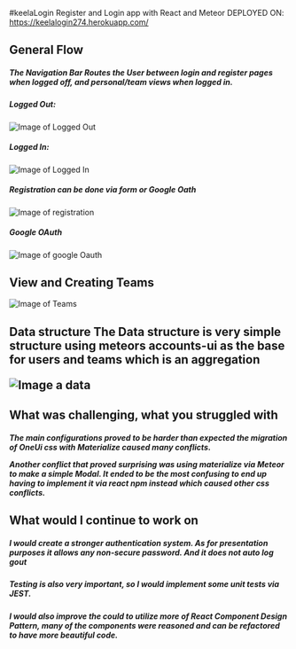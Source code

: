 #keelaLogin
Register and Login app with React and Meteor
DEPLOYED ON:
https://keelalogin274.herokuapp.com/

<h2> General Flow</h2>

<h5>The Navigation Bar Routes the User between login 
and register pages when logged off, and personal/team 
views when logged in.</h5>

<h5>Logged Out:</h5>

![Image of Logged Out](https://user-images.githubusercontent.com/22875217/59573258-f56aec80-9066-11e9-831d-46c3d770446c.PNG)

<h5>Logged In:</h5>

![Image of Logged In](https://user-images.githubusercontent.com/22875217/59573301-29461200-9067-11e9-80c5-e5e010a36762.PNG)

<h5>Registration can be done via form or Google Oath</h5>

![Image of registration](https://user-images.githubusercontent.com/22875217/59573447-dd479d00-9067-11e9-8252-95c33aa0d972.PNG)

<h5>Google OAuth</h5>

![Image of google Oauth](https://user-images.githubusercontent.com/22875217/59573540-547d3100-9068-11e9-8531-f195a98cd7ff.PNG)

<h2>View and Creating Teams</h2>

![Image of Teams](https://user-images.githubusercontent.com/22875217/59573618-b76ec800-9068-11e9-85aa-c6051f00f7b5.PNG)

<h2> Data structure
The Data structure is very simple structure using meteors accounts-ui 
as the base for users and teams which is an aggregation 

![Image a data](https://user-images.githubusercontent.com/22875217/59574861-b9875580-906d-11e9-95d2-4bfe178bab96.PNG)

<h2> What was challenging, what you struggled with</h2>

<h5>The main configurations proved to be harder than expected the migration of OneUi css with Materialize caused many 
conflicts. 

Another conflict that proved surprising was using materialize via Meteor to make a simple Modal. It ended 
to be the most confusing to end up having to implement it via react npm instead which caused other css conflicts.
</h5>

<h2> What would I continue to work on</h2>

<h5>I would create a stronger authentication system. As for presentation purposes it allows any non-secure password. And it does not auto log gout </h5>

<h5>Testing is also very important, so I would implement some unit tests via JEST.</h5>

<h5>I would also improve the could to utilize more of React Component Design Pattern, 
many of the components were reasoned and can be refactored to have more beautiful code.
</h5>